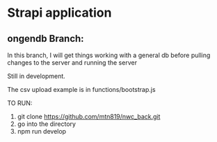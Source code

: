 # Strapi application

## ongendb Branch:

In this branch, I will get things working with a general db before pulling changes to the server and running the server

Still in development.

The csv upload example is in functions/bootstrap.js

TO RUN: 
1. git clone https://github.com/mtn819/nwc_back.git
2. go into the directory
3. npm run develop